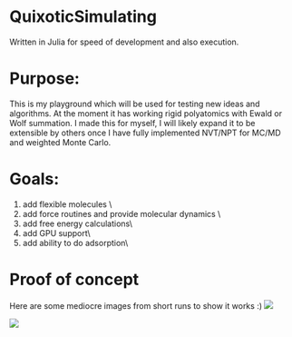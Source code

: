 # QuixoticSimulating

Written in Julia for speed of development and also execution.

# Purpose:
This is my playground which will be used for testing new ideas and algorithms. At the moment it has working rigid polyatomics with Ewald or Wolf summation. I made this for myself, I will likely expand it to be extensible by others once I have fully implemented NVT/NPT for MC/MD and weighted Monte Carlo.

# Goals:
  1) add flexible molecules \\
  2) add force routines and provide molecular dynamics \\
  3) add free energy calculations\\
  4) add GPU support\\
  5) add ability to do adsorption\\
  
  # Proof of concept
  Here are some mediocre images from short runs to show it works :)
![](master/docs/images/SPCE_W_E_.png)

![](master/docs/images/spce_box.png)
